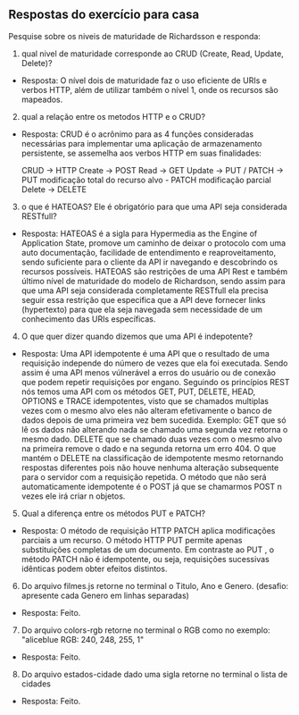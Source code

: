 ## Respostas do exercício para casa 

Pesquise sobre os niveis de maturidade de Richardsson e responda:
1) qual nivel de maturidade corresponde ao CRUD (Create, Read, Update, Delete)?

* Resposta: O nível dois de maturidade faz o uso eficiente de URIs e verbos HTTP, além de utilizar também o nível 1, onde os recursos são mapeados.

2) qual a relação entre os metodos HTTP e o CRUD?

* Resposta: CRUD é o acrônimo para as 4 funções consideradas necessárias para implementar uma aplicação de armazenamento persistente, se assemelha aos verbos HTTP em suas finalidades:

    CRUD -> HTTP
    Create -> POST
    Read -> GET
    Update -> PUT / PATCH -> PUT modificação total do recurso alvo - PATCH modificação parcial
    Delete -> DELETE

3) o que é HATEOAS? Ele é obrigatório para que uma API seja considerada RESTfull?

* Resposta: HATEOAS é a sigla para Hypermedia as the Engine of Application State, promove um caminho de deixar o protocolo com uma auto documentação, facilidade de entendimento e reaproveitamento, sendo suficiente para o cliente da API ir navegando e descobrindo os recursos possíveis. HATEOAS são restrições de uma API Rest e também último nível de maturidade do modelo de Richardson, sendo assim para que uma API seja considerada completamente RESTfull ela precisa seguir essa restrição que especifica que a API deve fornecer links (hypertexto) para que ela seja navegada sem necessidade de um conhecimento das URIs específicas.


4) O que quer dizer quando dizemos que uma API é indepotente?

* Resposta: Uma API idempotente é uma API que o resultado de uma requisição independe do número de vezes que ela foi executada. Sendo assim é uma API menos vúlnerável a erros do usuário ou de conexão que podem repetir requisições por engano. 
Seguindo os princípios REST nós temos uma API com os métodos GET, PUT, DELETE, HEAD, OPTIONS e TRACE idempotentes, visto que se chamados multiplas vezes com o mesmo alvo eles não alteram efetivamente o banco de dados depois de uma primeira vez bem sucedida.
Exemplo:
GET que só lê os dados não alterando nada se chamado uma segunda vez retorna o mesmo dado.
DELETE que se chamado duas vezes com o mesmo alvo na primeira remove o dado e na segunda retorna um erro 404. O que mantém o DELETE na classificação de idempotente  mesmo retornando respostas diferentes pois não houve nenhuma alteração subsequente para o servidor com a requisição repetida. O método que não será automaticamente idempotente é o POST já que se chamarmos POST n vezes ele irá criar n objetos.

5) Qual a diferença entre os métodos PUT e PATCH?

* Resposta: O método de requisição HTTP PATCH aplica modificações parciais a um recurso. O método HTTP PUT permite apenas substituições completas de um documento. Em contraste ao PUT , o método PATCH não é idempotente, ou seja, requisições sucessivas idênticas podem obter efeitos distintos.

6) Do arquivo filmes.js retorne no terminal o Titulo, Ano e Genero. (desafio: apresente cada Genero em linhas separadas) 
* Resposta: Feito.

7) Do arquivo colors-rgb retorne no terminal o RGB como no exemplo: "aliceblue RGB: 240, 248, 255, 1"
* Resposta: Feito.

8) Do arquivo estados-cidade dado uma sigla retorne no terminal o lista de cidades
* Resposta: Feito.



